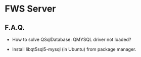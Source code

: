 # FWS Server


## F.A.Q.

* How to solve QSqlDatabase: QMYSQL driver not loaded?

* Install libqt5sql5-mysql (in Ubuntu) from package manager.
